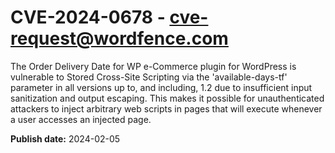 # CVE-2024-0678 - cve-request@wordfence.com

The Order Delivery Date for WP e-Commerce plugin for WordPress is vulnerable to Stored Cross-Site Scripting via the 'available-days-tf' parameter in all versions up to, and including, 1.2 due to insufficient input sanitization and output escaping. This makes it possible for unauthenticated attackers to inject arbitrary web scripts in pages that will execute whenever a user accesses an injected page.

**Publish date:** 2024-02-05
